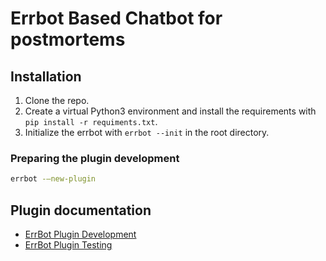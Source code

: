 # Errbot Based Chatbot for postmortems

## Installation

1. Clone the repo.
2. Create a virtual Python3 environment and install the requirements with `pip install -r requiments.txt`.
3. Initialize the errbot with `errbot --init` in the root directory.

### Preparing the plugin development

```bash
errbot -–new-plugin
```

## Plugin documentation

- [ErrBot Plugin Development](https://errbot.readthedocs.io/en/latest/user_guide/plugin_development/development_environment.html#)
- [ErrBot Plugin Testing](https://errbot.readthedocs.io/en/latest/user_guide/plugin_development/testing.html)